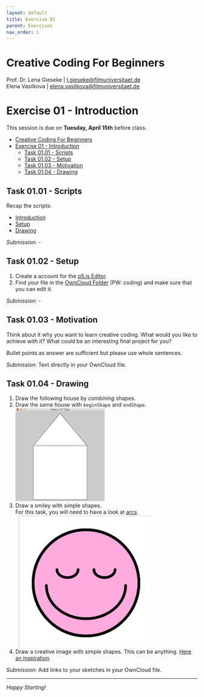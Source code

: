 ```yaml
---
layout: default
title: Exercise 01
parent: Exercises
nav_order: 1
---
```


# Creative Coding For Beginners
  
Prof. Dr. Lena Gieseke \| l.gieseke@filmuniversitaet.de  
Elena Vasilkova \| elena.vasilkova@filmuniversitaet.de
  
  
# Exercise 01 - Introduction

This session is due on **Tuesday, April 15th** before class.  

* [Creative Coding For Beginners](#creative-coding-for-beginners)
* [Exercise 01 - Introduction](#exercise-01---introduction)
    * [Task 01.01 - Scripts](#task-0101---scripts)
    * [Task 01.02 - Setup](#task-0102---setup)
    * [Task 01.03 - Motivation](#task-0103---motivation)
    * [Task 01.04 - Drawing](#task-0104---drawing)


## Task 01.01 - Scripts

Recap the scripts:

* [Introduction](../../02_scripts/ccfb_ss25_01_intro_script.md)
* [Setup](../../02_scripts/ccfb_ss25_02_setup_script.md)
* [Drawing](../../02_scripts/ccfb_ss25_03_drawing_script.md)

*Submission*: -

## Task 01.02 - Setup

1. Create a account for the [p5.js Editor](https://editor.p5js.org/).
2. Find your file in the [OwnCloud Folder](https://owncloud.gwdg.de/index.php/s/Vj3IQ39a5f4llPD) (PW: coding) and make sure that you can edit it.

*Submission*: -

## Task 01.03 - Motivation

Think about it why you want to learn creative coding. What would you like to achieve with it? What could be an interesting final project for you? 

Bullet points as answer are sufficient but please use whole sentences. 

*Submission*: Text directly in your OwnCloud file.


## Task 01.04 - Drawing

1. Draw the following house by *combining* shapes. 
2. Draw the same house with `beginShape` and `endShape`.  
![house](img/house.png)  
3. Draw a smiley with simple shapes.   
For this task, you will need to have a look at [arcs](../../02_scripts/ccfb_ss25_03_drawing_script.md#arc).  
![face](img/face.png)
4. Draw a creative image with simple shapes. This can be anything. [Here an inspiration](https://editor.p5js.org/legie/sketches/cikqyBxbd).



*Submission*: Add links to your sketches in your OwnCloud file.

---

*Happy Starting!*

